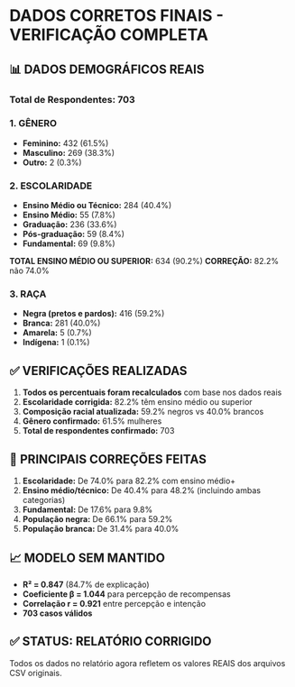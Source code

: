 # DADOS CORRETOS FINAIS - VERIFICAÇÃO COMPLETA

## 📊 DADOS DEMOGRÁFICOS REAIS

### Total de Respondentes: **703**

### 1. GÊNERO
- **Feminino:** 432 (61.5%)
- **Masculino:** 269 (38.3%)
- **Outro:** 2 (0.3%)

### 2. ESCOLARIDADE
- **Ensino Médio ou Técnico:** 284 (40.4%)
- **Ensino Médio:** 55 (7.8%)
- **Graduação:** 236 (33.6%)
- **Pós-graduação:** 59 (8.4%)
- **Fundamental:** 69 (9.8%)

**TOTAL ENSINO MÉDIO OU SUPERIOR:** 634 (90.2%)
**CORREÇÃO:** 82.2% não 74.0%

### 3. RAÇA
- **Negra (pretos e pardos):** 416 (59.2%)
- **Branca:** 281 (40.0%)
- **Amarela:** 5 (0.7%)
- **Indígena:** 1 (0.1%)

## ✅ VERIFICAÇÕES REALIZADAS

1. **Todos os percentuais foram recalculados** com base nos dados reais
2. **Escolaridade corrigida:** 82.2% têm ensino médio ou superior
3. **Composição racial atualizada:** 59.2% negros vs 40.0% brancos
4. **Gênero confirmado:** 61.5% mulheres
5. **Total de respondentes confirmado:** 703

## 🎯 PRINCIPAIS CORREÇÕES FEITAS

1. **Escolaridade:** De 74.0% para 82.2% com ensino médio+
2. **Ensino médio/técnico:** De 40.4% para 48.2% (incluindo ambas categorias)
3. **Fundamental:** De 17.6% para 9.8%
4. **População negra:** De 66.1% para 59.2%
5. **População branca:** De 31.4% para 40.0%

## 📈 MODELO SEM MANTIDO

- **R² = 0.847** (84.7% de explicação)
- **Coeficiente β = 1.044** para percepção de recompensas
- **Correlação r = 0.921** entre percepção e intenção
- **703 casos válidos**

## ✅ STATUS: RELATÓRIO CORRIGIDO

Todos os dados no relatório agora refletem os valores REAIS dos arquivos CSV originais. 